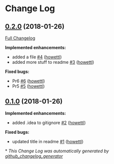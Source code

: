 # Change Log

## [0.2.0](https://github.com/howettl/release-notes-test/tree/0.2.0) (2018-01-26)
[Full Changelog](https://github.com/howettl/release-notes-test/compare/0.1.0...0.2.0)

**Implemented enhancements:**

- added a file [\#4](https://github.com/howettl/release-notes-test/pull/4) ([howettl](https://github.com/howettl))
- added more stuff to readme [\#3](https://github.com/howettl/release-notes-test/pull/3) ([howettl](https://github.com/howettl))

**Fixed bugs:**

- Pr6 [\#6](https://github.com/howettl/release-notes-test/pull/6) ([howettl](https://github.com/howettl))
- Pr5 [\#5](https://github.com/howettl/release-notes-test/pull/5) ([howettl](https://github.com/howettl))

## [0.1.0](https://github.com/howettl/release-notes-test/tree/0.1.0) (2018-01-26)
**Implemented enhancements:**

- added .idea to gitignore [\#2](https://github.com/howettl/release-notes-test/pull/2) ([howettl](https://github.com/howettl))

**Fixed bugs:**

- updated title in readme [\#1](https://github.com/howettl/release-notes-test/pull/1) ([howettl](https://github.com/howettl))



\* *This Change Log was automatically generated by [github_changelog_generator](https://github.com/skywinder/Github-Changelog-Generator)*